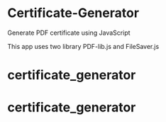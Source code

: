# Certificate-Generator
Generate PDF certificate using JavaScript

This app uses two library PDF-lib.js and FileSaver.js

# certificate_generator
# certificate_generator
